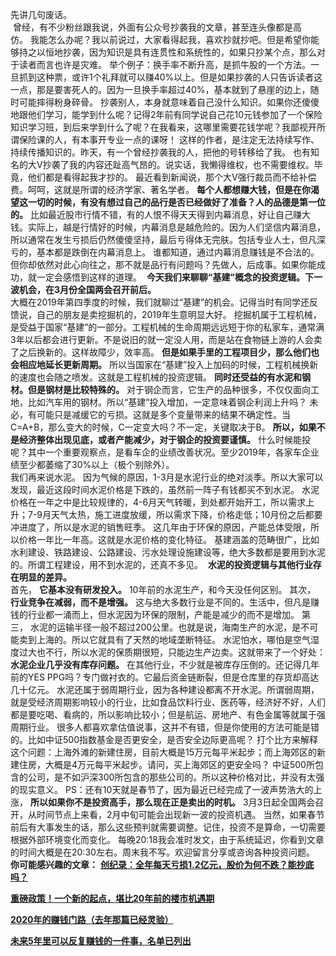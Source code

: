 先讲几句废话。  
 曾经，有不少粉丝跟我说，外面有公众号抄袭我的文章，甚至连头像都是高仿。 我能怎么办呢？我以前说过，大家看得起我，喜欢抄就抄吧。但是希望你能够持之以恒地抄袭，因为知识是具有连贯性和系统性的，如果只抄某个点，那么对于读者而言也许是灾难。 举个例子：换手率不断升高，是抓牛股的一个方法。一旦抓到这种票，或许1个礼拜就可以赚40%以上。但是如果抄袭的人只告诉读者这一点，那是要害死人的。因为一旦换手率超过40%，基本就到了悬崖的边上，随时可能摔得粉身碎骨。 抄袭别人，本身就意味着自己没什么知识。如果你还傻傻地跟他们学习，能学到什么呢？记得2年前有同学说自己花10元钱参加了一个保险知识学习班，到后来学到什么了呢？在我看来，这哪里需要花钱学呢？我鄙视开所谓保险课的人，有本事开专业一点的课呀！ 这样的作者，是注定无法持续写作、持续传播知识的。昨天，有一个曾经抄袭我的人，把他的号转移给了我。 也有知名的大V抄袭了我的内容还趾高气昂的。说实话，我懒得维权，也不需要维权。毕竟，他们都是看得起我才抄的。 最近看到新闻说，那个大V强行裁员而不给补偿费。呵呵，这就是所谓的经济学家、著名学者。 **每个人都想赚大钱，但是在你渴望这一切的时候，有没有想过自己的品行是否已经做好了准备？人的品德是第一位的。** 比如最近股市行情不错，有的人恨不得天天得到内幕消息，好让自己赚大钱。实际上，越是行情好的时候，内幕消息是越危险的。因为人们坚信内幕消息，所以通常在发生亏损后仍然傻傻坚持，最后亏得体无完肤。包括专业人士，但凡深亏的，基本都是跌倒在内幕消息上。 谁都知道，通过内幕消息赚钱是不合法的。但你却依然对此心向往之，那不就是品行有问题吗？先做人，后成事。如果你能成功，就一定会感悟到这样的道理。 
**今天我们来聊聊“基建”概念的投资逻辑。下一波机会，在3月份全国两会召开前后。**
   
大概在2019年第四季度的时候，我们就聊过“基建”的机会。记得当时有同学还反馈说，自己的朋友是卖挖掘机的，2019年生意明显大好。 挖掘机属于工程机械，是受益于国家“基建”的一部分。工程机械的生命周期远远短于你的私家车，通常满3年以后都会进行更新。不是说旧的就一定没人用，而是站在食物链上游的人会卖了之后换新的。这样故障少，效率高。 **但是如果手里的工程项目少，那么他们也会相应地延长更新周期。** 所以当国家在“基建”投入上加码的时候，工程机械换新的速度也会随之喷发。这就是工程机械的投资逻辑。 **同时还受益的有水泥和钢材。但是钢材是比较特殊的。** 对于钢企而言，它生产的品种很多，不仅仅面向工地，比如汽车用的钢材。所以“基建”投入增加，一定意味着钢企利润上升吗？ 未必，有可能只是减缓它的亏损。这就是多个变量带来的结果不确定性。当C=A+B，那么变大的时候，C一定变大吗？不一定，关键取决于B。 **所以，如果不是经济整体出现见底，或者产能减少，对于钢企的投资要谨慎。** 什么时候能投呢？其中一个重要观察点，是看车企的业绩改善状况。至少2019年，各家车企业绩至少都萎缩了30%以上（极个别除外）。  
我们再来说水泥。 因为气候的原因，1-3月是水泥行业的绝对淡季。所以大家可以发现，最近这段时间水泥价格是下跌的，虽然前一阵子有钱都买不到水泥。 水泥价格在一年之中是比较规律的，4-6月天气转暖，到处都开始开工，所以需求上升；7-9月天气太热，施工进度放缓，所以需求下降，价格走低；10月份之后都要冲进度了，所以是水泥的销售旺季。 这几年由于环保的原因，产能总体受限，所以价格一年比一年高。这就是水泥价格的变化特征。 基建涵盖的范畴很广，比如水利建设、铁路建设、公路建设、污水处理设施建设等，绝大多数都是要用到水泥的。所谓工程建设，用不到水泥的，还真不多见。 
**水泥的投资逻辑与其他行业存在明显的差异。**
   
首先， **它基本没有研发投入。** 10年前的水泥生产，和今天没任何区别。 其次， **行业竞争在减弱，而不是增强。** 这与绝大多数行业是不同的。生活中，但凡是赚钱的行业都一涌而上，但水泥因为环保的限制，产能是减少的而不是增加。 第三， 水泥的运输半径一般不超过200公里。也就是说，海南生产的水泥，是不可能卖到上海的。所以它就具有了天然的地域垄断特征。 水泥怕水，哪怕是空气湿度过大也不行，所以水泥的保质期很短，只能边生产边卖。这就带来了一个好处： **水泥企业几乎没有库存问题。** 在其他行业，不少就是被库存压倒的。还记得几年前的YES PPG吗？专门做衬衣的。它最后资金链断裂，但是仓库里的存货却高达几十亿元。 水泥还属于弱周期行业，因为各种建设都离不开水泥。所谓弱周期，就是受经济周期影响较小的行业，比如食品饮料行业、医药等，经济好不好，人们都是要吃喝、看病的，所以影响比较小；但是航运、房地产、有色金属等就属于强周期行业。 很多人都喜欢拿估值说事，这并不有错，但是你使用的方法可能是错的。比如中证500指数基金是否更安全，是否安全边际更高呢？ 打个比方来解释这个问题：上海外滩的新建住房，目前大概是15万元每平米起步；而上海郊区的新建住房，大概是4万元每平米起步。请问，买上海郊区的更安全吗？ 中证500所包含的公司，是不如沪深300所包含的那些公司的。所以这种价格对比，并没有太强的现实意义。 PS：还有10天就是春节了，因为最近已经完成了一波声势浩大的上涨， **所以如果你不是投资高手，那么现在正是卖出的时机。** 3月3日起全国两会召开，从时间节点上来看，2月中旬可能会出现新一波的投资机遇。 当然，如果春节前后有大事发生的话，那么这些预判就需要调整。记住，投资不是算命，一切需要根据外部环境变化而变化。 每晚20:18我会准时发文，由于系统延迟，你看到文章的时间大概是在20:30左右。周末我不写。欢迎留言分享或咨询各种投资问题。  
**你可能感兴趣的文章：** **[创纪录：全年每天亏损1.2亿元，股价为何不跌？能抄底吗？][1.2]**  
  
**[重磅政策！一个新的起点，堪比20年前的楼市机遇期][20]**  
  
[**2020年的赚钱门路（去年那篇已经灵验）**][2020]  
  
[**未来5年里可以反复赚钱的一件事，名单已列出**][5]  
  

[1.2]: http://mp.weixin.qq.com/s?__biz=MzU0NTkyOTAzMw==&mid=2247486919&idx=1&sn=bbed13abc4b146211091e5bb97df77c9&chksm=fb642fe1cc13a6f7d55cee4766802bd2f8259e9f0799c9418f06336e8f8b866851ac49e3dcda&scene=21#wechat_redirect
[20]: http://mp.weixin.qq.com/s?__biz=MzU0NTkyOTAzMw==&mid=2247486910&idx=1&sn=ed03ff3bd580cb28dfa892d7bbf4b7c3&chksm=fb642f98cc13a68e6a518859b686e8f0e72edc45d2d9cb3a5ef3515b4564285f1c638a1af358&scene=21#wechat_redirect
[2020]: http://mp.weixin.qq.com/s?__biz=MzU0NTkyOTAzMw==&mid=2247486898&idx=1&sn=fc87d3729e2783f0a51a6ad1acaf5b76&chksm=fb642f94cc13a682a850e5fc40c43c1f1306fe0a65861d8a540d906f713a5be7955cfb7178f5&scene=21#wechat_redirect
[5]: http://mp.weixin.qq.com/s?__biz=MzU0NTkyOTAzMw==&mid=2247486890&idx=1&sn=8cd620b1231b11ef1dafd8eb82c22f9b&chksm=fb642f8ccc13a69a5439dd5ab583f9683aec7c57013b429e3271cc550dc442d57d53a1a80aa3&scene=21#wechat_redirect